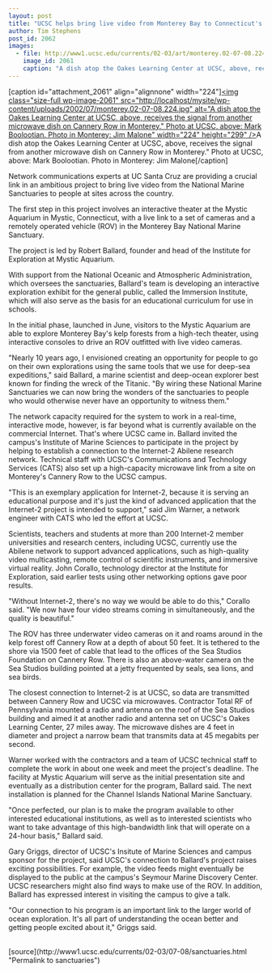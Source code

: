 ```yaml
---
layout: post
title: "UCSC helps bring live video from Monterey Bay to Connecticut's Mystic Aquarium"
author: Tim Stephens
post_id: 2062
images:
  - file: http://www1.ucsc.edu/currents/02-03/art/monterey.02-07-08.224.jpg
    image_id: 2061
    caption: "A dish atop the Oakes Learning Center at UCSC, above, receives the signal from another microwave dish on Cannery Row in Monterey.' Photo at UCSC, above: Mark Boolootian. Photo in Monterey: Jim Malone"
---
```


[caption id="attachment_2061" align="alignnone" width="224"]<a href="http://localhost/mysite/wp-content/uploads/2002/07/monterey.02-07-08.224.jpg"><img class="size-full wp-image-2061" src="http://localhost/mysite/wp-content/uploads/2002/07/monterey.02-07-08.224.jpg" alt="A dish atop the Oakes Learning Center at UCSC, above, receives the signal from another microwave dish on Cannery Row in Monterey." Photo at UCSC, above: Mark Boolootian. Photo in Monterey: Jim Malone" width="224" height="299" /></a>A dish atop the Oakes Learning Center at UCSC, above, receives the signal from another microwave dish on Cannery Row in Monterey." Photo at UCSC, above: Mark Boolootian. Photo in Monterey: Jim Malone[/caption]
<p>
  Network communications experts at UC Santa Cruz are providing a crucial link in an ambitious project to bring live video from the National Marine Sanctuaries to people at sites across the country.
</p>
<p>
  The first step in this project involves an interactive theater at the Mystic Aquarium in Mystic, Connecticut, with a live link to a set of cameras and a remotely operated vehicle (ROV) in the Monterey Bay National Marine Sanctuary.<br>
</p>
<p>
  The project is led by Robert Ballard, founder and head of the Institute for Exploration at Mystic Aquarium.
</p>
<p>
  With support from the National Oceanic and Atmospheric Administration, which oversees the sanctuaries, Ballard's team is developing an interactive exploration exhibit for the general public, called the Immersion Institute, which will also serve as the basis for an educational curriculum for use in schools.
</p>
<p>
  In the initial phase, launched in June, visitors to the Mystic Aquarium are able to explore Monterey Bay's kelp forests from a high-tech theater, using interactive consoles to drive an ROV outfitted with live video cameras.<br>
</p>
<p>
  "Nearly 10 years ago, I envisioned creating an opportunity for people to go on their own explorations using the same tools that we use for deep-sea expeditions," said Ballard, a marine scientist and deep-ocean explorer best known for finding the wreck of the Titanic. "By wiring these National Marine Sanctuaries we can now bring the wonders of the sanctuaries to people who would otherwise never have an opportunity to witness them."<br>
</p>
<p>
  The network capacity required for the system to work in a real-time, interactive mode, however, is far beyond what is currently available on the commercial Internet. That's where UCSC came in. Ballard invited the campus's Institute of Marine Sciences to participate in the project by helping to establish a connection to the Internet-2 Abilene research network. Technical staff with UCSC's Communications and Technology Services (CATS) also set up a high-capacity microwave link from a site on Monterey's Cannery Row to the UCSC campus.<br>
</p>
<p>
  "This is an exemplary application for Internet-2, because it is serving an educational purpose and it's just the kind of advanced application that the Internet-2 project is intended to support," said Jim Warner, a network engineer with CATS who led the effort at UCSC.<br>
</p>
<p>
  Scientists, teachers and students at more than 200 Internet-2 member universities and research centers, including UCSC, currently use the Abilene network to support advanced applications, such as high-quality video multicasting, remote control of scientific instruments, and immersive virtual reality. John Corallo, technology director at the Institute for Exploration, said earlier tests using other networking options gave poor results.<br>
</p>
<p>
  "Without Internet-2, there's no way we would be able to do this," Corallo said. "We now have four video streams coming in simultaneously, and the quality is beautiful."<br>
</p>
<p>
  The ROV has three underwater video cameras on it and roams around in the kelp forest off Cannery Row at a depth of about 50 feet. It is tethered to the shore via 1500 feet of cable that lead to the offices of the Sea Studios Foundation on Cannery Row. There is also an above-water camera on the Sea Studios building pointed at a jetty frequented by seals, sea lions, and sea birds.<br>
</p>
<p>
  The closest connection to Internet-2 is at UCSC, so data are transmitted between Cannery Row and UCSC via microwaves. Contractor Total RF of Pennsylvania mounted a radio and antenna on the roof of the Sea Studios building and aimed it at another radio and antenna set on UCSC's Oakes Learning Center, 27 miles away. The microwave dishes are 4 feet in diameter and project a narrow beam that transmits data at 45 megabits per second.<br>
</p>
<p>
  Warner worked with the contractors and a team of UCSC technical staff to complete the work in about one week and meet the project's deadline. The facility at Mystic Aquarium will serve as the initial presentation site and eventually as a distribution center for the program, Ballard said. The next installation is planned for the Channel Islands National Marine Sanctuary.<br>
</p>
<p>
  "Once perfected, our plan is to make the program available to other interested educational institutions, as well as to interested scientists who want to take advantage of this high-bandwidth link that will operate on a 24-hour basis," Ballard said.<br>
</p>
<p>
  Gary Griggs, director of UCSC's Insitute of Marine Sciences and campus sponsor for the project, said UCSC's connection to Ballard's project raises exciting possibilities. For example, the video feeds might eventually be displayed to the public at the campus's Seymour Marine Discovery Center. UCSC researchers might also find ways to make use of the ROV. In addition, Ballard has expressed interest in visiting the campus to give a talk.<br>
</p>
<p>
  "Our connection to his program is an important link to the larger world of ocean exploration. It's all part of understanding the ocean better and getting people excited about it," Griggs said.<br>
  <br>

</p>
<p>

</p>
[source](http://www1.ucsc.edu/currents/02-03/07-08/sanctuaries.html "Permalink to sanctuaries")
